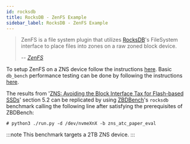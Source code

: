 ```yaml
---
id: rocksdb
title: RocksDB - ZenFS Example
sidebar_label: RocksDB - ZenFS Example
---
```


> ZenFS is a file system plugin that utilizes
> [RocksDB](https://github.com/facebook/rocksdb)'s FileSystem interface to place
> files into zones on a raw zoned block device.
>
> -- <cite>[ZenFS](https://github.com/westerndigitalcorporation/zenfs)</cite>

To setup ZenFS on a ZNS device follow the instructions
[here](https://github.com/westerndigitalcorporation/zenfs#getting-started).
Basic `db_bench` performance testing can be done by following the instructions
[here](https://github.com/westerndigitalcorporation/zenfs#performance-testing).

The results from '[ZNS: Avoiding the Block Interface Tax for Flash-based
SSDs](https://www.pdl.cmu.edu/PDL-FTP/Storage/USENIX_ATC_2021_ZNS.pdf)' section
5.2 can be replicated by using
[ZBDBench](https://github.com/westerndigitalcorporation/zbdbench)'s `rocksdb`
benchmark calling the following line after satisfying the prerequisites of
ZBDBench:
```plaintext
# python3 ./run.py -d /dev/nvmeXnX -b zns_atc_paper_eval
```
:::note
This benchmark targets a 2TB ZNS device. 
:::
